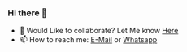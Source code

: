 ### Hi there 👋

- 👯  Would Like to collaborate? Let Me know [Here](https://wa.me/8296370500)    
- 📫 How to reach me: [E-Mail](mailto:darshanpb111@gmail.com) or [Whatsapp](https://wa.me/8296370500)
